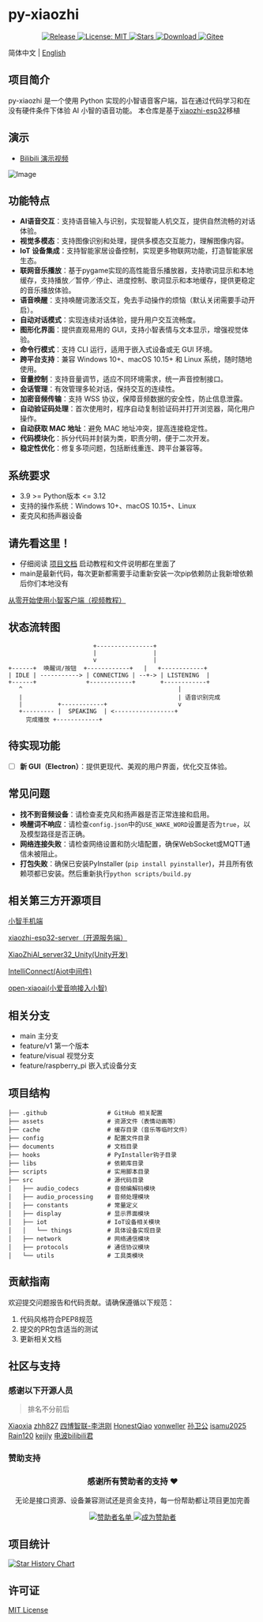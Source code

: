 # py-xiaozhi
<p align="center">
  <a href="https://github.com/huangjunsen0406/py-xiaozhi/releases/latest">
    <img src="https://img.shields.io/github/v/release/huangjunsen0406/py-xiaozhi?style=flat-square&logo=github&color=blue" alt="Release"/>
  </a>
  <a href="https://opensource.org/licenses/MIT">
    <img src="https://img.shields.io/badge/License-MIT-green.svg?style=flat-square" alt="License: MIT"/>
  </a>
  <a href="https://github.com/huangjunsen0406/py-xiaozhi/stargazers">
    <img src="https://img.shields.io/github/stars/huangjunsen0406/py-xiaozhi?style=flat-square&logo=github" alt="Stars"/>
  </a>
  <a href="https://github.com/huangjunsen0406/py-xiaozhi/releases/latest">
    <img src="https://img.shields.io/github/downloads/huangjunsen0406/py-xiaozhi/total?style=flat-square&logo=github&color=52c41a1&maxAge=86400" alt="Download"/>
  </a>
  <a href="https://gitee.com/huang-jun-sen/py-xiaozhi">
    <img src="https://img.shields.io/badge/Gitee-FF5722?style=flat-square&logo=gitee" alt="Gitee"/>
  </a>
</p>



简体中文 | [English](README.en.md)

## 项目简介
py-xiaozhi 是一个使用 Python 实现的小智语音客户端，旨在通过代码学习和在没有硬件条件下体验 AI 小智的语音功能。
本仓库是基于[xiaozhi-esp32](https://github.com/78/xiaozhi-esp32)移植

## 演示
- [Bilibili 演示视频](https://www.bilibili.com/video/BV1HmPjeSED2/#reply255921347937)

![Image](https://github.com/user-attachments/assets/df8bd5d2-a8e6-4203-8084-46789fc8e9ad)

## 功能特点
- **AI语音交互**：支持语音输入与识别，实现智能人机交互，提供自然流畅的对话体验。
- **视觉多模态**：支持图像识别和处理，提供多模态交互能力，理解图像内容。
- **IoT 设备集成**：支持智能家居设备控制，实现更多物联网功能，打造智能家居生态。
- **联网音乐播放**：基于pygame实现的高性能音乐播放器，支持歌词显示和本地缓存，支持播放／暂停／停止、进度控制、歌词显示和本地缓存，提供更稳定的音乐播放体验。
- **语音唤醒**：支持唤醒词激活交互，免去手动操作的烦恼（默认关闭需要手动开启）。
- **自动对话模式**：实现连续对话体验，提升用户交互流畅度。
- **图形化界面**：提供直观易用的 GUI，支持小智表情与文本显示，增强视觉体验。
- **命令行模式**：支持 CLI 运行，适用于嵌入式设备或无 GUI 环境。
- **跨平台支持**：兼容 Windows 10+、macOS 10.15+ 和 Linux 系统，随时随地使用。
- **音量控制**：支持音量调节，适应不同环境需求，统一声音控制接口。
- **会话管理**：有效管理多轮对话，保持交互的连续性。
- **加密音频传输**：支持 WSS 协议，保障音频数据的安全性，防止信息泄露。
- **自动验证码处理**：首次使用时，程序自动复制验证码并打开浏览器，简化用户操作。
- **自动获取 MAC 地址**：避免 MAC 地址冲突，提高连接稳定性。
- **代码模块化**：拆分代码并封装为类，职责分明，便于二次开发。
- **稳定性优化**：修复多项问题，包括断线重连、跨平台兼容等。

## 系统要求
- 3.9 >= Python版本 <= 3.12
- 支持的操作系统：Windows 10+、macOS 10.15+、Linux
- 麦克风和扬声器设备

## 请先看这里！
- 仔细阅读 [项目文档](https://huangjunsen0406.github.io/py-xiaozhi/) 启动教程和文件说明都在里面了
- main是最新代码，每次更新都需要手动重新安装一次pip依赖防止我新增依赖后你们本地没有

[从零开始使用小智客户端（视频教程）](https://www.bilibili.com/video/BV1dWQhYEEmq/?vd_source=2065ec11f7577e7107a55bbdc3d12fce)

## 状态流转图

```
                        +----------------+
                        |                |
                        v                |
+------+  唤醒词/按钮  +------------+   |   +------------+
| IDLE | -----------> | CONNECTING | --+-> | LISTENING  |
+------+              +------------+       +------------+
   ^                                            |
   |                                            | 语音识别完成
   |          +------------+                    v
   +--------- |  SPEAKING  | <-----------------+
     完成播放 +------------+
```

## 待实现功能
- [ ] **新 GUI（Electron）**：提供更现代、美观的用户界面，优化交互体验。

## 常见问题
- **找不到音频设备**：请检查麦克风和扬声器是否正常连接和启用。
- **唤醒词不响应**：请检查`config.json`中的`USE_WAKE_WORD`设置是否为`true`，以及模型路径是否正确。
- **网络连接失败**：请检查网络设置和防火墙配置，确保WebSocket或MQTT通信未被阻止。
- **打包失败**：确保已安装PyInstaller (`pip install pyinstaller`)，并且所有依赖项都已安装。然后重新执行`python scripts/build.py`

## 相关第三方开源项目
[小智手机端](https://github.com/TOM88812/xiaozhi-android-client)

[xiaozhi-esp32-server（开源服务端）](https://github.com/xinnan-tech/xiaozhi-esp32-server)

[XiaoZhiAI_server32_Unity(Unity开发)](https://gitee.com/vw112266/XiaoZhiAI_server32_Unity)

[IntelliConnect(Aiot中间件)](https://github.com/ruanrongman/IntelliConnect)

[open-xiaoai(小爱音响接入小智)](https://github.com/idootop/open-xiaoai.git)

## 相关分支
- main 主分支
- feature/v1 第一个版本
- feature/visual 视觉分支
- feature/raspberry_pi 嵌入式设备分支
## 项目结构

```
├── .github                 # GitHub 相关配置
├── assets                  # 资源文件（表情动画等）
├── cache                   # 缓存目录（音乐等临时文件）
├── config                  # 配置文件目录
├── documents               # 文档目录
├── hooks                   # PyInstaller钩子目录
├── libs                    # 依赖库目录
├── scripts                 # 实用脚本目录
├── src                     # 源代码目录
│   ├── audio_codecs        # 音频编解码模块
│   ├── audio_processing    # 音频处理模块
│   ├── constants           # 常量定义
│   ├── display             # 显示界面模块
│   ├── iot                 # IoT设备相关模块
│   │   └── things          # 具体设备实现目录
│   ├── network             # 网络通信模块
│   ├── protocols           # 通信协议模块
│   └── utils               # 工具类模块
```

## 贡献指南
欢迎提交问题报告和代码贡献。请确保遵循以下规范：

1. 代码风格符合PEP8规范
2. 提交的PR包含适当的测试
3. 更新相关文档

## 社区与支持

### 感谢以下开源人员
> 排名不分前后

[Xiaoxia](https://github.com/78)
[zhh827](https://github.com/zhh827)
[四博智联-李洪刚](https://github.com/SmartArduino)
[HonestQiao](https://github.com/HonestQiao)
[vonweller](https://github.com/vonweller)
[孙卫公](https://space.bilibili.com/416954647)
[isamu2025](https://github.com/isamu2025)
[Rain120](https://github.com/Rain120)
[kejily](https://github.com/kejily)
[电波bilibili君](https://space.bilibili.com/119751)

### 赞助支持

<div align="center">
  <h3>感谢所有赞助者的支持 ❤️</h3>
  <p>无论是接口资源、设备兼容测试还是资金支持，每一份帮助都让项目更加完善</p>
  
  <a href="https://huangjunsen0406.github.io/py-xiaozhi/sponsors/" target="_blank">
    <img src="https://img.shields.io/badge/查看-赞助者名单-brightgreen?style=for-the-badge&logo=github" alt="赞助者名单">
  </a>
  <a href="https://huangjunsen0406.github.io/py-xiaozhi/sponsors/" target="_blank">
    <img src="https://img.shields.io/badge/成为-项目赞助者-orange?style=for-the-badge&logo=heart" alt="成为赞助者">
  </a>
</div>

## 项目统计
[![Star History Chart](https://api.star-history.com/svg?repos=huangjunsen0406/py-xiaozhi&type=Date)](https://www.star-history.com/#huangjunsen0406/py-xiaozhi&Date)

## 许可证
[MIT License](LICENSE)